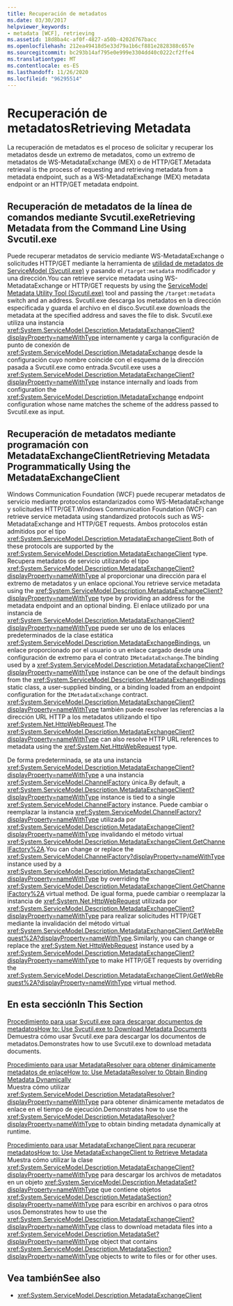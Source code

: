 ```yaml
---
title: Recuperación de metadatos
ms.date: 03/30/2017
helpviewer_keywords:
- metadata [WCF], retrieving
ms.assetid: 18d8ba4c-af0f-4827-a50b-4202d767bacc
ms.openlocfilehash: 212ea49418d5e33d79a1b6cf881e2828388c657e
ms.sourcegitcommit: bc293b14af795e0e999e3304dd40c0222cf2ffe4
ms.translationtype: MT
ms.contentlocale: es-ES
ms.lasthandoff: 11/26/2020
ms.locfileid: "96295514"
---
```

# <a name="retrieving-metadata"></a><span data-ttu-id="3d5bc-102">Recuperación de metadatos</span><span class="sxs-lookup"><span data-stu-id="3d5bc-102">Retrieving Metadata</span></span>

<span data-ttu-id="3d5bc-103">La recuperación de metadatos es el proceso de solicitar y recuperar los metadatos desde un extremo de metadatos, como un extremo de metadatos de WS-MetadataExchange (MEX) o de HTTP/GET.</span><span class="sxs-lookup"><span data-stu-id="3d5bc-103">Metadata retrieval is the process of requesting and retrieving metadata from a metadata endpoint, such as a WS-MetadataExchange (MEX) metadata endpoint or an HTTP/GET metadata endpoint.</span></span>  
  
## <a name="retrieving-metadata-from-the-command-line-using-svcutilexe"></a><span data-ttu-id="3d5bc-104">Recuperación de metadatos de la línea de comandos mediante Svcutil.exe</span><span class="sxs-lookup"><span data-stu-id="3d5bc-104">Retrieving Metadata from the Command Line Using Svcutil.exe</span></span>  

 <span data-ttu-id="3d5bc-105">Puede recuperar metadatos de servicio mediante WS-MetadataExchange o solicitudes HTTP/GET mediante la herramienta de [utilidad de metadatos de ServiceModel (Svcutil.exe)](../servicemodel-metadata-utility-tool-svcutil-exe.md) y pasando el `/target:metadata` modificador y una dirección.</span><span class="sxs-lookup"><span data-stu-id="3d5bc-105">You can retrieve service metadata using WS-MetadataExchange or HTTP/GET requests by using the [ServiceModel Metadata Utility Tool (Svcutil.exe)](../servicemodel-metadata-utility-tool-svcutil-exe.md) tool and passing the `/target:metadata` switch and an address.</span></span> <span data-ttu-id="3d5bc-106">Svcutil.exe descarga los metadatos en la dirección especificada y guarda el archivo en el disco.</span><span class="sxs-lookup"><span data-stu-id="3d5bc-106">Svcutil.exe downloads the metadata at the specified address and saves the file to disk.</span></span> <span data-ttu-id="3d5bc-107">Svcutil.exe utiliza una instancia <xref:System.ServiceModel.Description.MetadataExchangeClient?displayProperty=nameWithType> internamente y carga la configuración de punto de conexión de <xref:System.ServiceModel.Description.IMetadataExchange> desde la configuración cuyo nombre coincide con el esquema de la dirección pasada a Svcutil.exe como entrada.</span><span class="sxs-lookup"><span data-stu-id="3d5bc-107">Svcutil.exe uses a <xref:System.ServiceModel.Description.MetadataExchangeClient?displayProperty=nameWithType> instance internally and loads from configuration the <xref:System.ServiceModel.Description.IMetadataExchange> endpoint configuration whose name matches the scheme of the address passed to Svcutil.exe as input.</span></span>  
  
## <a name="retrieving-metadata-programmatically-using-the-metadataexchangeclient"></a><span data-ttu-id="3d5bc-108">Recuperación de metadatos mediante programación con MetadataExchangeClient</span><span class="sxs-lookup"><span data-stu-id="3d5bc-108">Retrieving Metadata Programmatically Using the MetadataExchangeClient</span></span>  

 <span data-ttu-id="3d5bc-109">Windows Communication Foundation (WCF) puede recuperar metadatos de servicio mediante protocolos estandarizados como WS-MetadataExchange y solicitudes HTTP/GET.</span><span class="sxs-lookup"><span data-stu-id="3d5bc-109">Windows Communication Foundation (WCF) can retrieve service metadata using standardized protocols such as WS-MetadataExchange and HTTP/GET requests.</span></span> <span data-ttu-id="3d5bc-110">Ambos protocolos están admitidos por el tipo <xref:System.ServiceModel.Description.MetadataExchangeClient>.</span><span class="sxs-lookup"><span data-stu-id="3d5bc-110">Both of these protocols are supported by the <xref:System.ServiceModel.Description.MetadataExchangeClient> type.</span></span> <span data-ttu-id="3d5bc-111">Recupera metadatos de servicio utilizando el tipo <xref:System.ServiceModel.Description.MetadataExchangeClient?displayProperty=nameWithType> al proporcionar una dirección para el extremo de metadatos y un enlace opcional.</span><span class="sxs-lookup"><span data-stu-id="3d5bc-111">You retrieve service metadata using the <xref:System.ServiceModel.Description.MetadataExchangeClient?displayProperty=nameWithType> type by providing an address for the metadata endpoint and an optional binding.</span></span> <span data-ttu-id="3d5bc-112">El enlace utilizado por una instancia de <xref:System.ServiceModel.Description.MetadataExchangeClient?displayProperty=nameWithType> puede ser uno de los enlaces predeterminados de la clase estática <xref:System.ServiceModel.Description.MetadataExchangeBindings>, un enlace proporcionado por el usuario o un enlace cargado desde una configuración de extremo para el contrato `IMetadataExchange`.</span><span class="sxs-lookup"><span data-stu-id="3d5bc-112">The binding used by a <xref:System.ServiceModel.Description.MetadataExchangeClient?displayProperty=nameWithType> instance can be one of the default bindings from the <xref:System.ServiceModel.Description.MetadataExchangeBindings> static class, a user-supplied binding, or a binding loaded from an endpoint configuration for the `IMetadataExchange` contract.</span></span> <span data-ttu-id="3d5bc-113"><xref:System.ServiceModel.Description.MetadataExchangeClient?displayProperty=nameWithType> también puede resolver las referencias a la dirección URL HTTP a los metadatos utilizando el tipo <xref:System.Net.HttpWebRequest>.</span><span class="sxs-lookup"><span data-stu-id="3d5bc-113">The <xref:System.ServiceModel.Description.MetadataExchangeClient?displayProperty=nameWithType> can also resolve HTTP URL references to metadata using the <xref:System.Net.HttpWebRequest> type.</span></span>  
  
 <span data-ttu-id="3d5bc-114">De forma predeterminada, se ata una instancia <xref:System.ServiceModel.Description.MetadataExchangeClient?displayProperty=nameWithType> a una instancia <xref:System.ServiceModel.ChannelFactory> única.</span><span class="sxs-lookup"><span data-stu-id="3d5bc-114">By default, a <xref:System.ServiceModel.Description.MetadataExchangeClient?displayProperty=nameWithType> instance is tied to a single <xref:System.ServiceModel.ChannelFactory> instance.</span></span> <span data-ttu-id="3d5bc-115">Puede cambiar o reemplazar la instancia <xref:System.ServiceModel.ChannelFactory?displayProperty=nameWithType> utilizada por <xref:System.ServiceModel.Description.MetadataExchangeClient?displayProperty=nameWithType> invalidando el método virtual <xref:System.ServiceModel.Description.MetadataExchangeClient.GetChannelFactory%2A>.</span><span class="sxs-lookup"><span data-stu-id="3d5bc-115">You can change or replace the <xref:System.ServiceModel.ChannelFactory?displayProperty=nameWithType> instance used by a <xref:System.ServiceModel.Description.MetadataExchangeClient?displayProperty=nameWithType> by overriding the <xref:System.ServiceModel.Description.MetadataExchangeClient.GetChannelFactory%2A> virtual method.</span></span> <span data-ttu-id="3d5bc-116">De igual forma, puede cambiar o reemplazar la instancia de <xref:System.Net.HttpWebRequest> utilizada por <xref:System.ServiceModel.Description.MetadataExchangeClient?displayProperty=nameWithType> para realizar solicitudes HTTP/GET mediante la invalidación del método virtual <xref:System.ServiceModel.Description.MetadataExchangeClient.GetWebRequest%2A?displayProperty=nameWithType>.</span><span class="sxs-lookup"><span data-stu-id="3d5bc-116">Similarly, you can change or replace the <xref:System.Net.HttpWebRequest> instance used by a <xref:System.ServiceModel.Description.MetadataExchangeClient?displayProperty=nameWithType> to make HTTP/GET requests by overriding the <xref:System.ServiceModel.Description.MetadataExchangeClient.GetWebRequest%2A?displayProperty=nameWithType> virtual method.</span></span>  
  
## <a name="in-this-section"></a><span data-ttu-id="3d5bc-117">En esta sección</span><span class="sxs-lookup"><span data-stu-id="3d5bc-117">In This Section</span></span>  

 [<span data-ttu-id="3d5bc-118">Procedimiento para usar Svcutil.exe para descargar documentos de metadatos</span><span class="sxs-lookup"><span data-stu-id="3d5bc-118">How to: Use Svcutil.exe to Download Metadata Documents</span></span>](how-to-use-svcutil-exe-to-download-metadata-documents.md)  
 <span data-ttu-id="3d5bc-119">Demuestra cómo usar Svcutil.exe para descargar los documentos de metadatos.</span><span class="sxs-lookup"><span data-stu-id="3d5bc-119">Demonstrates how to use Svcutil.exe to download metadata documents.</span></span>  
  
 [<span data-ttu-id="3d5bc-120">Procedimiento para usar MetadataResolver para obtener dinámicamente metadatos de enlace</span><span class="sxs-lookup"><span data-stu-id="3d5bc-120">How to: Use MetadataResolver to Obtain Binding Metadata Dynamically</span></span>](how-to-use-metadataresolver-to-obtain-binding-metadata-dynamically.md)  
 <span data-ttu-id="3d5bc-121">Muestra cómo utilizar <xref:System.ServiceModel.Description.MetadataResolver?displayProperty=nameWithType> para obtener dinámicamente metadatos de enlace en el tiempo de ejecución.</span><span class="sxs-lookup"><span data-stu-id="3d5bc-121">Demonstrates how to use the <xref:System.ServiceModel.Description.MetadataResolver?displayProperty=nameWithType> to obtain binding metadata dynamically at runtime.</span></span>  
  
 [<span data-ttu-id="3d5bc-122">Procedimiento para usar MetadataExchangeClient para recuperar metadatos</span><span class="sxs-lookup"><span data-stu-id="3d5bc-122">How to: Use MetadataExchangeClient to Retrieve Metadata</span></span>](how-to-use-metadataexchangeclient-to-retrieve-metadata.md)  
 <span data-ttu-id="3d5bc-123">Muestra cómo utilizar la clase <xref:System.ServiceModel.Description.MetadataExchangeClient?displayProperty=nameWithType> para descargar los archivos de metadatos en un objeto <xref:System.ServiceModel.Description.MetadataSet?displayProperty=nameWithType> que contiene objetos <xref:System.ServiceModel.Description.MetadataSection?displayProperty=nameWithType> para escribir en archivos o para otros usos.</span><span class="sxs-lookup"><span data-stu-id="3d5bc-123">Demonstrates how to use the <xref:System.ServiceModel.Description.MetadataExchangeClient?displayProperty=nameWithType> class to download metadata files into a <xref:System.ServiceModel.Description.MetadataSet?displayProperty=nameWithType> object that contains <xref:System.ServiceModel.Description.MetadataSection?displayProperty=nameWithType> objects to write to files or for other uses.</span></span>  
  
## <a name="see-also"></a><span data-ttu-id="3d5bc-124">Vea también</span><span class="sxs-lookup"><span data-stu-id="3d5bc-124">See also</span></span>

- <xref:System.ServiceModel.Description.MetadataExchangeClient>
